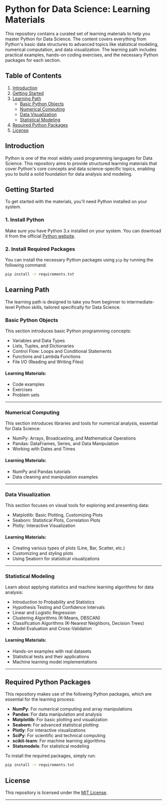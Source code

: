 # Python for Data Science: Learning Materials

This repository contains a curated set of learning materials to help you master Python for Data Science. The content covers everything from Python's basic data structures to advanced topics like statistical modeling, numerical computation, and data visualization. The learning path includes practical examples, hands-on coding exercises, and the necessary Python packages for each section.

## Table of Contents

1. [Introduction](#introduction)
2. [Getting Started](#getting-started)
3. [Learning Path](#learning-path)
   - [Basic Python Objects](#basic-python-objects)
   - [Numerical Computing](#numerical-computing)
   - [Data Visualization](#data-visualization)
   - [Statistical Modeling](#statistical-modeling)
4. [Required Python Packages](#required-python-packages)
5. [License](#license)

## Introduction

Python is one of the most widely used programming languages for Data Science. This repository aims to provide structured learning materials that cover Python's core concepts and data science-specific topics, enabling you to build a solid foundation for data analysis and modeling.

## Getting Started

To get started with the materials, you'll need Python installed on your system.

### 1. Install Python
Make sure you have Python 3.x installed on your system. You can download it from the official [Python website](https://www.python.org/downloads/).

### 2. Install Required Packages
You can install the necessary Python packages using `pip` by running the following command:

```bash
pip install -r requirements.txt
```

## Learning Path

The learning path is designed to take you from beginner to intermediate-level Python skills, tailored specifically for Data Science.

### Basic Python Objects
This section introduces basic Python programming concepts:
- Variables and Data Types
- Lists, Tuples, and Dictionaries
- Control Flow: Loops and Conditional Statements
- Functions and Lambda Functions
- File I/O (Reading and Writing Files)

#### Learning Materials:
- Code examples
- Exercises
- Problem sets

---

### Numerical Computing
This section introduces libraries and tools for numerical analysis, essential for Data Science:
- NumPy: Arrays, Broadcasting, and Mathematical Operations
- Pandas: DataFrames, Series, and Data Manipulation
- Working with Dates and Times

#### Learning Materials:
- NumPy and Pandas tutorials
- Data cleaning and manipulation examples

---

### Data Visualization
This section focuses on visual tools for exploring and presenting data:
- Matplotlib: Basic Plotting, Customizing Plots
- Seaborn: Statistical Plots, Correlation Plots
- Plotly: Interactive Visualization

#### Learning Materials:
- Creating various types of plots (Line, Bar, Scatter, etc.)
- Customizing and styling plots
- Using Seaborn for statistical visualizations

---

### Statistical Modeling
Learn about applying statistics and machine learning algorithms for data analysis:
- Introduction to Probability and Statistics
- Hypothesis Testing and Confidence Intervals
- Linear and Logistic Regression
- Clustering Algorithms (K-Means, DBSCAN)
- Classification Algorithms (K-Nearest Neighbors, Decision Trees)
- Model Evaluation and Cross-Validation

#### Learning Materials:
- Hands-on examples with real datasets
- Statistical tests and their applications
- Machine learning model implementations

---

## Required Python Packages

This repository makes use of the following Python packages, which are essential for the learning process:

- **NumPy**: For numerical computing and array manipulations
- **Pandas**: For data manipulation and analysis
- **Matplotlib**: For basic plotting and visualization
- **Seaborn**: For advanced statistical plotting
- **Plotly**: For interactive visualizations
- **SciPy**: For scientific and technical computing
- **scikit-learn**: For machine learning algorithms
- **Statsmodels**: For statistical modeling

To install the required packages, simply run:

```bash
pip install -r requirements.txt
```

## License

This repository is licensed under the [MIT License](LICENSE).

---
